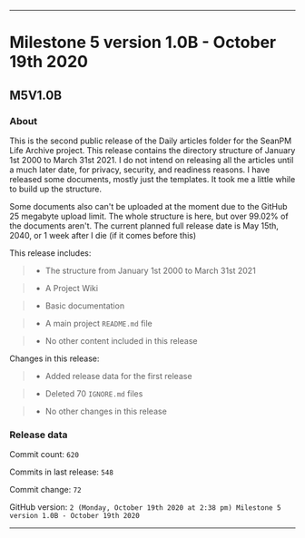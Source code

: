 
***

# Milestone 5 version 1.0B - October 19th 2020

## M5V1.0B

### About

This is the second public release of the Daily articles folder for the SeanPM Life Archive project. This release contains the directory structure of January 1st 2000 to March 31st 2021. I do not intend on releasing all the articles until a much later date, for privacy, security, and readiness reasons. I have released some documents, mostly just the templates. It took me a little while to build up the structure.

Some documents also can't be uploaded at the moment due to the GitHub 25 megabyte upload limit. The whole structure is here, but over 99.02% of the documents aren't. The current planned full release date is May 15th, 2040, or 1 week after I die (if it comes before this)

This release includes:

> * The structure from January 1st 2000 to March 31st 2021

> * A Project Wiki

> * Basic documentation

> * A main project `README.md` file

> * No other content included in this release

Changes in this release:

> * Added release data for the first release

> * Deleted 70 `IGNORE.md` files

> * No other changes in this release

### Release data

Commit count: `620`

Commits in last release: `548`

Commit change: `72`

GitHub version: `2 (Monday, October 19th 2020 at 2:38 pm) Milestone 5 version 1.0B - October 19th 2020`

***
